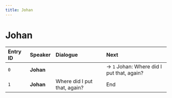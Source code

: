 ```yaml
---
title: Johan
---
```


# Johan


| Entry ID | Speaker | Dialogue | Next |
| :------- | :------ | :------- | :------------ |
| `0` | **Johan** |  | → `1` Johan: Where did I put that, again? |
| `1` | **Johan** | Where did I put that, again? | End |
